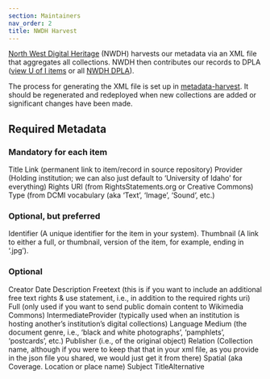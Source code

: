 ```yaml
---
section: Maintainers
nav_order: 2
title: NWDH Harvest
---
```


[North West Digital Heritage](https://www.northwestdigitalheritage.org/) (NWDH) harvests our metadata via an XML file that aggregates all collections.
NWDH then contributes our records to DPLA ([view U of I items](https://dp.la/search?partner=%22Northwest+Digital+Heritage%22&provider=%22University+of+Idaho%22&page=1) or all [NWDH DPLA](https://nwdh.dp.la/)).

The process for generating the XML file is set up in [metadata-harvest](https://github.com/uidaholib/metadata-harvest).
It should be regenerated and redeployed when new collections are added or significant changes have been made. 

## Required Metadata


### Mandatory for each item

Title
Link (permanent link to item/record in source repository)
Provider (Holding institution; we can also just default to ‘University of Idaho’ for everything)
Rights URI (from RightsStatements.org or Creative Commons)
Type (from DCMI vocabulary (aka ‘Text’, ‘Image’, ‘Sound’, etc.)

### Optional, but preferred

Identifier (A unique identifier for the item in your system).
Thumbnail (A link to either a full, or thumbnail, version of the item, for example, ending in ‘.jpg’).

### Optional

Creator
Date
Description
Freetext (this is if you want to include an additional free text rights & use statement, i.e., in addition to the required rights uri)
Full (only used if you want to send public domain content to Wikimedia Commons)
IntermediateProvider (typically used when an institution is hosting another’s institution’s digital collections)
Language
Medium (the document genre, i.e., ‘black and white photographs’, ‘pamphlets’, ‘postcards’, etc.)
Publisher (i.e., of the original object)
Relation (Collection name, although if you were to keep that that in your xml file, as you provide in the json file you shared, we would just get it from there)
Spatial (aka Coverage. Location or place name)
Subject
TitleAlternative
